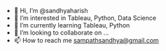 - 👋 Hi, I’m @sandhyaharish
- 👀 I’m interested in Tableau, Python, Data Science
- 🌱 I’m currently learning Tableau, Python
- 💞️ I’m looking to collaborate on ...
- 📫 How to reach me sampathsandhya@gmail.com

<!---
sandhyaharish/sandhyaharish is a ✨ special ✨ repository because its `README.md` (this file) appears on your GitHub profile.
You can click the Preview link to take a look at your changes.
--->
